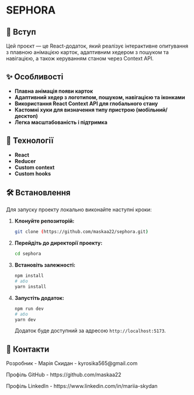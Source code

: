 # SEPHORA

## 🌟 Вступ

Цей проєкт — це React-додаток, який реалізує інтерактивне опитування з плавною анімацією карток, адаптивним хедером з пошуком та навігацією, а також керуванням станом через Context API.

## ✨ Особливості

-   **Плавна анімація появи карток**
-   **Адаптивний хедер з логотипом, пошуком, навігацією та іконками** 
-   **Використання React Context API для глобального стану**
-   **Кастомні хуки для визначення типу пристрою (мобільний/десктоп)** 
-   **Легка масштабованість і підтримка** 

## 🚀 Технології

-   **React**
-   **Reducer**
-   **Custom context**
-   **Custom hooks**

## 🛠️ Встановлення

Для запуску проекту локально виконайте наступні кроки:

1.  **Клонуйте репозиторій:**
    ```bash
    git clone (https://github.com/maskaa22/sephora.git)
    ```

2.  **Перейдіть до директорії проекту:**
    ```bash
    cd sephora
    ```

3.  **Встановіть залежності:**
    ```bash
    npm install
    # або
    yarn install
    ```

4.  **Запустіть додаток:**
    ```bash
    npm run dev
    # або
    yarn dev
    ```
    Додаток буде доступний за адресою `http://localhost:5173`.

## 📧 Контакти

<p>Розробник - Марія Скидан - kyrosika565@gmail.com</p>
<p>Профіль GitHub - https://github.com/maskaa22</p>
<p>Профіль LinkedIn - https://www.linkedin.com/in/mariia-skydan</p>